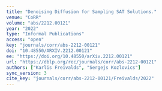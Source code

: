 ```yaml
---
title: "Denoising Diffusion for Sampling SAT Solutions."
venue: "CoRR"
volume: "abs/2212.00121"
year: "2022"
type: "Informal Publications"
access: "open"
key: "journals/corr/abs-2212-00121"
doi: "10.48550/ARXIV.2212.00121"
ee: "https://doi.org/10.48550/arXiv.2212.00121"
url: "https://dblp.org/rec/journals/corr/abs-2212-00121"
authors: ["Karlis Freivalds", "Sergejs Kozlovics"]
sync_version: 3
cite_key: "journals/corr/abs-2212-00121/Freivalds/2022"
---
```


